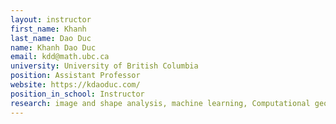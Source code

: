 ```yaml
---
layout: instructor
first_name: Khanh
last_name: Dao Duc
name: Khanh Dao Duc
email: kdd@math.ubc.ca
university: University of British Columbia
position: Assistant Professor
website: https://kdaoduc.com/
position_in_school: Instructor
research: image and shape analysis, machine learning, Computational geometry, stochastic process, optimal transport, cryo-EM, gene expression 
---
```


